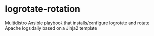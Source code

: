# logrotate-rotation
Multidistro Ansible playbook that installs/configure logrotate and rotate Apache logs daily based on a Jinja2 template
